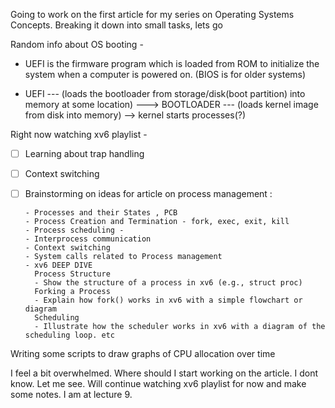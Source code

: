 Going to work on the first article for my series on Operating Systems Concepts. Breaking it down into small tasks, lets go

Random info about OS booting -
- UEFI is the firmware program which is loaded from ROM to initialize the system when a computer is powered on. (BIOS is for older systems)


- UEFI --- (loads the bootloader from storage/disk(boot partition) into memory at some location) ---> BOOTLOADER --- (loads kernel image from disk into memory) --> kernel starts processes(?)

Right now watching xv6 playlist -
- [ ] Learning about trap handling
- [ ] Context switching

- [ ] Brainstorming on ideas for article on process management :
      
      - Processes and their States , PCB
      - Process Creation and Termination - fork, exec, exit, kill
      - Process scheduling - 
      - Interprocess communication
      - Context switching
      - System calls related to Process management
      - xv6 DEEP DIVE
        Process Structure
        - Show the structure of a process in xv6 (e.g., struct proc)
        Forking a Process
        - Explain how fork() works in xv6 with a simple flowchart or diagram
        Scheduling
        - Illustrate how the scheduler works in xv6 with a diagram of the scheduling loop. etc

Writing some scripts to draw graphs of CPU  allocation over time 

I feel a bit overwhelmed. Where should I start working on the article. I dont know. Let me see. Will continue watching xv6 playlist for now and make some notes. I am at lecture 9.



